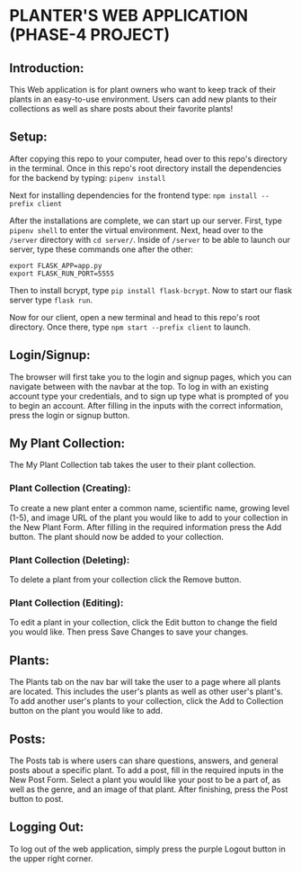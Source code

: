 # PLANTER'S WEB APPLICATION (PHASE-4 PROJECT)

## Introduction:
This Web application is for plant owners who want to keep track of their plants in an easy-to-use environment. Users can add new plants to their collections as well as share posts about their favorite plants!

## Setup:
After copying this repo to your computer, head over to this repo's directory in the terminal. Once in this repo's root directory install the dependencies for the backend by typing:
`pipenv install`

Next for installing dependencies for the frontend type:
`npm install --prefix client`

After the installations are complete, we can start up our server. First, type `pipenv shell` to enter the virtual environment. Next, head over to the `/server` directory with `cd server/`. Inside of `/server` to be able to launch our server, type these commands one after the other:
```
export FLASK_APP=app.py
export FLASK_RUN_PORT=5555
```

Then to install bcrypt, type `pip install flask-bcrypt`. Now to start our flask server type `flask run`.

Now for our client, open a new terminal and head to this repo's root directory. Once there, type `npm start --prefix client` to launch.

## Login/Signup:
The browser will first take you to the login and signup pages, which you can navigate between with the navbar at the top. To log in with an existing account type your credentials, and to sign up type what is prompted of you to begin an account. After filling in the inputs with the correct information, press the login or signup button.

## My Plant Collection:
The My Plant Collection tab takes the user to their plant collection. 

### Plant Collection (Creating):
To create a new plant enter a common name, scientific name, growing level (1-5), and image URL of the plant you would like to add to your collection in the New Plant Form. After filling in the required information press the Add button. The plant should now be added to your collection.

### Plant Collection (Deleting):
To delete a plant from your collection click the Remove button.

### Plant Collection (Editing):
To edit a plant in your collection, click the Edit button to change the field you would like. Then press Save Changes to save your changes.

## Plants:
The Plants tab on the nav bar will take the user to a page where all plants are located. This includes the user's plants as well as other user's plant's. To add another user's plants to your collection, click the Add to Collection button on the plant you would like to add.

## Posts:
The Posts tab is where users can share questions, answers, and general posts about a specific plant. To add a post, fill in the required inputs in the New Post Form. Select a plant you would like your post to be a part of, as well as the genre, and an image of that plant. After finishing, press the Post button to post.

## Logging Out:
To log out of the web application, simply press the purple Logout button in the upper right corner.
